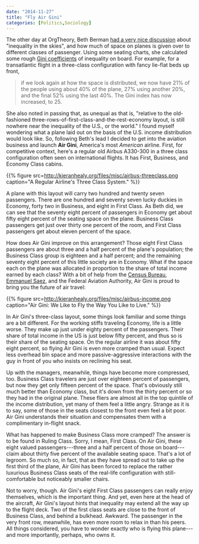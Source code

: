```yaml
---
date: "2014-11-27"
title: "Fly Air Gini"
categories: [Politics,Sociology]
---
```


The other day at OrgTheory, Beth Berman [had a very nice discussion](http://orgtheory.wordpress.com/2014/11/24/inequality-in-the-skies/) about "inequality in the skies", and how much of space on planes is given over to different classes of passenger. Using some seating charts, she calculated some rough [Gini coefficients](http://en.wikipedia.org/wiki/Gini_coefficient) of inequality on board. For example, for a transatlantic flight in a three-class configuration with fancy lie-flat beds up front, 

> if we look again at how the space is distributed, we now have 21% of the people using about 40% of the plane, 27% using another 20%, and the final 52% using the last 40%. The Gini index has now increased, to 25.

She also noted in passing that, as unequal as that is, "relative to the old-fashioned three-rows-of-first-class-and-the-rest-economy layout, is still nowhere near the inequality of the U.S., or the world." I found myself wondering what a plane laid out on the basis of the U.S. income distribution would look like. So, following Beth's lead I decided to get into the aviation business and launch **Air Gini**, America's most _American_ airline. First, for competitive context, here's a regular old Airbus A330-300 in a three class configuration often seen on international flights. It has First, Business, and Economy Class cabins.

{{% figure src=http://kieranhealy.org/files/misc/airbus-threeclass.png caption="A Regular Airline's Three Class System."  %}}

A plane with this layout will carry two hundred and twenty seven passengers. There are one hundred and seventy seven lucky duckies in Economy, forty two in Business, and eight in First Class. As Beth did, we can see that the seventy eight percent of passengers in Economy get about fifty eight percent of the seating space on the plane. Business Class passengers get just over thirty one percent of the room, and First Class passengers get about eleven percent of the space.

How does Air Gini improve on this arrangement? Those eight First Class passengers are about three and a half percent of the plane's population; the Business Class group is eighteen and a half percent; and the remaining seventy eight percent of this little society are in Economy. What if the space each  on the plane was allocated in proportion to the share of total income earned by each class? With a bit of help from the [Census Bureau](http://www.census.gov/hhes/www/income/), [Emmanuel Saez](http://eml.berkeley.edu/~saez/), and the Federal Aviation Authority, Air Gini is proud to bring you the future of air travel:

{{% figure src=http://kieranhealy.org/files/misc/airbus-income.png caption="Air Gini: We Like to Fly the Way You Like to Live."  %}}

In Air Gini's three-class layout, some things look familiar and some things are a bit different. For the working stiffs traveling Economy, life is a little worse. They make up just under eighty percent of the passengers. Their share of total income in the US is just below fifty percent, and thus so is their share of the seating space. On the regular airline it was about fifty eight percent, so flying Air Gini is even more cramped than usual. Expect less overhead bin space and more passive-aggressive interactions with the guy in front of you who insists on reclining his seat.

Up with the managers, meanwhile, things have become more compressed, too. Business Class travelers are just over eighteen percent of passengers, but now they get only fifteen percent of the space. That's obviously still much better than Economy class, but it's down from the thirty percent or so they had in the original plane. These fliers are almost all in the top quintile of the income distribution, yet many of them feel a little angry. Strange as it is to say, some of those in the seats closest to the front even feel a bit poor. Air Gini understands their situation and compensates them with a complimentary in-flight snack.

What has happened to make Business Class more cramped? The answer is to be found in Ruling Class. Sorry, I mean, First Class. On Air Gini, these eight valued passengers---three and a half percent of those on board---claim about thirty five percent of the available seating space. That's a lot of legroom. So much so, in fact, that as they have spread out to take up the first third of the plane, Air Gini has been forced to replace the rather luxurious Business Class seats of the real-life configuration with still-comfortable but noticeably smaller chairs.

Not to worry, though. Air Gini's eight First Class passengers can really enjoy themselves, which is the important thing. And yet, even here at the head of the aircraft, Air Gini's layout hints that inequality may extend all the way up to the flight deck. Two of the first class seats are close to the front of Business Class, and behind a bulkhead. Awkward. The passenger in the very front row, meanwhile, has even more room to relax in than his peers. All things considered, you have to wonder exactly who is flying this plane---and more importantly, perhaps, who owns it. 

